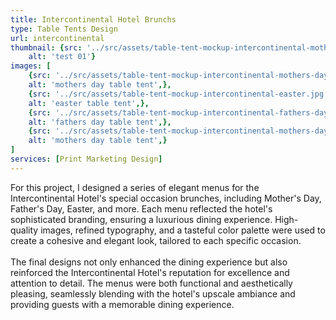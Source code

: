 ```yaml
---
title: Intercontinental Hotel Brunchs
type: Table Tents Design
url: intercontinental
thumbnail: {src: '../src/assets/table-tent-mockup-intercontinental-mothers-day.jpg',
    alt: 'test 01'}
images: [
    {src: '../src/assets/table-tent-mockup-intercontinental-mothers-day.jpg',
    alt: 'mothers day table tent',},
    {src: '../src/assets/table-tent-mockup-intercontinental-easter.jpg',
    alt: 'easter table tent',},
    {src: '../src/assets/table-tent-mockup-intercontinental-fathers-day.jpg',
    alt: 'fathers day table tent',},
    {src: '../src/assets/table-tent-mockup-intercontinental-mothers-day-2.jpg',
    alt: 'mothers day table tent',}
]
services: [Print Marketing Design]
---
```

For this project, I designed a series of elegant menus for the Intercontinental Hotel's special occasion brunches, including Mother's Day, Father's Day, Easter, and more. Each menu reflected the hotel's sophisticated branding, ensuring a luxurious dining experience. High-quality images, refined typography, and a tasteful color palette were used to create a cohesive and elegant look, tailored to each specific occasion.
<br/>
<br/>
The final designs not only enhanced the dining experience but also reinforced the Intercontinental Hotel's reputation for excellence and attention to detail. The menus were both functional and aesthetically pleasing, seamlessly blending with the hotel's upscale ambiance and providing guests with a memorable dining experience.